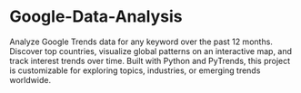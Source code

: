 # Google-Data-Analysis
Analyze Google Trends data for any keyword over the past 12 months. Discover top countries, visualize global patterns on an interactive map, and track interest trends over time. Built with Python and PyTrends, this project is customizable for exploring topics, industries, or emerging trends worldwide.

